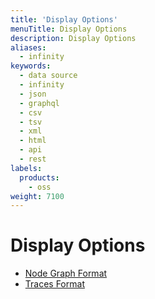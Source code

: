 ```yaml
---
title: 'Display Options'
menuTitle: Display Options
description: Display Options
aliases:
  - infinity
keywords:
  - data source
  - infinity
  - json
  - graphql
  - csv
  - tsv
  - xml
  - html
  - api
  - rest
labels:
  products:
    - oss
weight: 7100
---
```


# Display Options

- [Node Graph Format](./node-graph)
- [Traces Format](./tracing)

